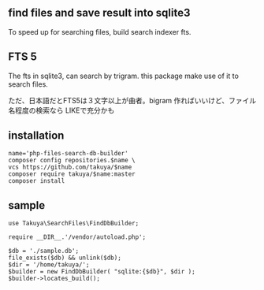 ## find files and save result into sqlite3

To speed up for searching files, build search indexer fts.

## FTS 5 

The fts in sqlite3, can search by trigram. this package make use of it to search files. 

ただ、日本語だとFTS5は３文字以上が曲者。bigram 作ればいいけど、ファイル名程度の検索なら LIKEで充分かも

## installation
```shell
name='php-files-search-db-builder'
composer config repositories.$name \
vcs https://github.com/takuya/$name  
composer require takuya/$name:master
composer install
```

## sample 

```shell
use Takuya\SearchFiles\FindDbBuilder;

require __DIR__.'/vendor/autoload.php';

$db = './sample.db';
file_exists($db) && unlink($db);
$dir = '/home/takuya/';
$builder = new FindDbBuilder( "sqlite:{$db}", $dir );
$builder->locates_build();
```
